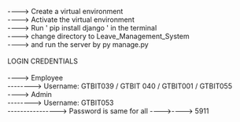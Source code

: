 
----> Create a virtual environment
<br>
----> Activate the virtual environment
<br>
----> Run ' pip install django ' in the terminal
<br>
----> change directory to Leave_Management_System
<br>
----> and run the server by py manage.py
<br>
<br>
LOGIN CREDENTIALS
<br>
<br>
----> Employee
<br>
--------> Username: GTBIT039 / GTBIT 040 / GTBIT001 / GTBIT055
<br>
----> Admin
<br>
--------> Username: GTBIT053
<br>
----------------> Password is same for all ---->----> 5911 
